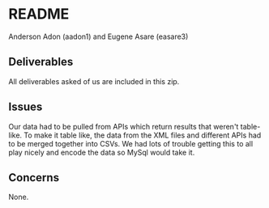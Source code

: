 
# README

Anderson Adon (aadon1) and Eugene Asare (easare3)

## Deliverables

All deliverables asked of us are included in this zip.

## Issues

Our data had to be pulled from APIs which return results that weren't table-like.
To make it table like, the data from the XML files and different APIs had to be merged
together into CSVs. We had lots of trouble getting this to all play nicely and encode the data
so MySql would take it.

## Concerns

None.
